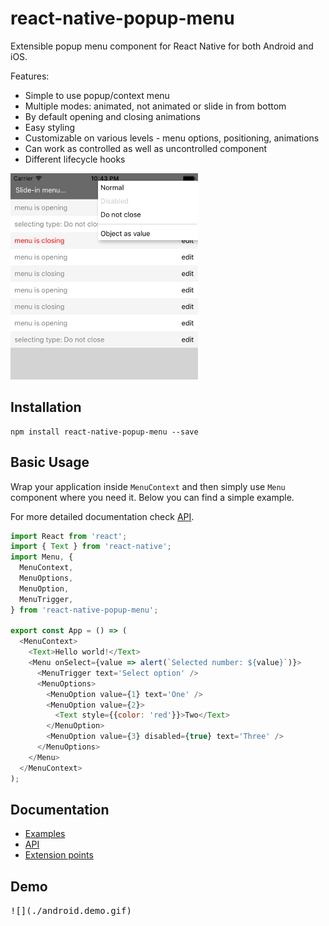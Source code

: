 # react-native-popup-menu

Extensible popup menu component for React Native for both Android and iOS.

Features:
* Simple to use popup/context menu
* Multiple modes: animated, not animated or slide in from bottom
* By default opening and closing animations
* Easy styling
* Customizable on various levels - menu options, positioning, animations
* Can work as controlled as well as uncontrolled component
* Different lifecycle hooks

![Popup menu](doc/img/context-menu.png)
## Installation

```
npm install react-native-popup-menu --save
```

## Basic Usage
Wrap your application inside `MenuContext` and then simply use `Menu` component where you need it. Below you can find a simple example.

For more detailed documentation check [API](./doc/api.md).

```js
import React from 'react';
import { Text } from 'react-native';
import Menu, {
  MenuContext,
  MenuOptions,
  MenuOption,
  MenuTrigger,
} from 'react-native-popup-menu';

export const App = () => (
  <MenuContext>
    <Text>Hello world!</Text>
    <Menu onSelect={value => alert(`Selected number: ${value}`)}>
      <MenuTrigger text='Select option' />
      <MenuOptions>
        <MenuOption value={1} text='One' />
        <MenuOption value={2}>
          <Text style={{color: 'red'}}>Two</Text>
        </MenuOption>
        <MenuOption value={3} disabled={true} text='Three' />
      </MenuOptions>
    </Menu>
  </MenuContext>
);
```

## Documentation

- [Examples](doc/examples.md)
- [API](doc/api.md)
- [Extension points](doc/extensions.md)

## Demo

<kbd>
![](./android.demo.gif)
</kbd>

